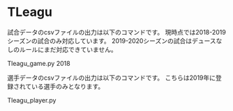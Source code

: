 # TLeagu

試合データのcsvファイルの出力は以下のコマンドです。
現時点では2018-2019シーズンの試合のみ対応しています。
2019-2020シーズンの試合はデュースなしのルールにまだ対応できていません。

Tleagu_game.py 2018

選手データのcsvファイルの出力は以下のコマンドです。
こちらは2019年に登録されている選手のみとなります。

Tleagu_player.py

